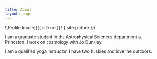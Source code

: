 ```yaml
---
title: About
layout: page
---
```

![Profile Image]({{ site.url }}/{{ site.picture }})

<p>I am a graduate student in the Astrophysical Sciences department at 
Princeton. I work on cosmology with Jo Dunkley. </p>

<p>I am a qualified yoga instructor. I have two huskies and love the outdoors. </p>
